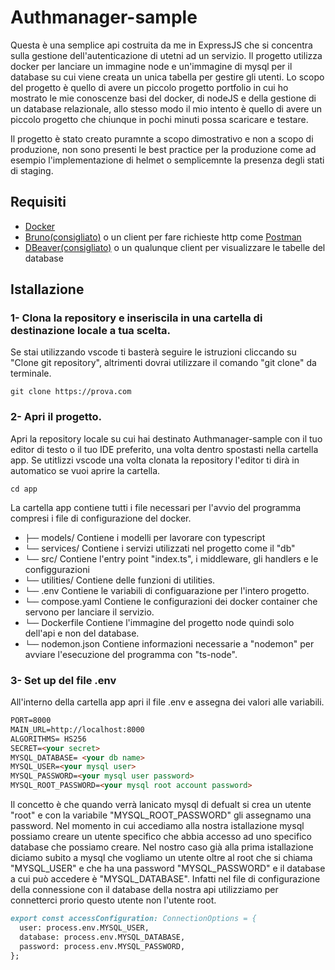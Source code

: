 # Authmanager-sample
Questa è una semplice api costruita da me in ExpressJS che si concentra sulla gestione dell'autenticazione di utetni ad un servizio.
Il progetto  utilizza docker per lanciare un immagine node e un'immagine di mysql per il database su cui viene creata un unica tabella per gestire gli utenti.
Lo scopo del progetto è quello di avere un piccolo progetto portfolio in cui ho mostrato le mie conoscenze basi del docker, di nodeJS e della gestione di un database relazionale, allo stesso modo il mio intento è quello di avere un piccolo progetto che chiunque in pochi minuti possa scaricare e testare.

Il progetto è stato creato puramnte a scopo dimostrativo e non a scopo di produzione, non sono presenti le best practice per la produzione come ad esempio l'implementazione di helmet o semplicemnte la presenza degli stati di staging.

## Requisiti
- [Docker](https://www.docker.com/)
- [Bruno(consigliato)](https://www.usebruno.com/) o un client per fare richieste http come [Postman](https://www.postman.com/)
- [DBeaver(consigliato)](https://dbeaver.io/) o un qualunque client per visualizzare le tabelle del database

## Istallazione
### 1- Clona la repository e inseriscila in una cartella di destinazione locale a tua scelta.
Se stai utilizzando vscode ti basterà seguire le istruzioni cliccando su "Clone git repository", altrimenti dovrai utilizzare il comando "git clone" da terminale.
``` terminal
git clone https://prova.com
```
### 2- Apri il progetto.
Apri la repository locale su cui hai destinato Authmanager-sample con il tuo editor di testo o il tuo IDE preferito, una volta dentro spostasti nella cartella app.
Se utitlizzi vscode una volta clonata la repository l'editor ti dirà in automatico se vuoi aprire la cartella.
``` Terminal
cd app
```
La cartella app contiene tutti i file necessari per l'avvio del programma compresi i file di configurazione del docker.
- **`├──`** models/  Contiene i modelli per lavorare con typescript
- **`└──`** services/  Contiene i servizi utilizzati nel progetto come il "db"
- **`└──`** src/  Contiene l'entry point "index.ts", i middleware, gli handlers e le configgurazioni
- **`└──`** utilities/  Contiene delle funzioni di utilities.
- **`└──`** .env  Contiene le variabili di configuarazione per l'intero progetto.
- **`└──`** compose.yaml  Contiene le configurazioni dei docker container che servono per lanciare il servizio. 
- **`└──`** Dockerfile  Contiene l'immagine del progetto node quindi solo dell'api e non del database.
- **`└──`** nodemon.json  Contiene informazioni necessarie a "nodemon" per avviare l'esecuzione del programma con "ts-node".

### 3- Set up del file .env
All'interno della cartella app apri il file .env e assegna dei valori alle variabili.
``` markdown
PORT=8000
MAIN_URL=http://localhost:8000
ALGORITHMS= HS256
SECRET=<your secret>
MYSQL_DATABASE= <your db name>
MYSQL_USER=<your mysql user>
MYSQL_PASSWORD=<your mysql user password>
MYSQL_ROOT_PASSWORD=<your mysql root account password>
```

Il concetto è che quando verrà lanicato mysql di defualt si crea un utente "root" e con la variabile "MYSQL_ROOT_PASSWORD" gli assegnamo una password.
Nel momento in cui accediamo alla nostra istallazione mysql possiamo creare un utente specifico che abbia accesso ad uno specifico database che possiamo creare.
Nel nostro caso già alla prima istallazione diciamo subito a mysql che vogliamo un utente oltre al root che si chiama "MYSQL_USER" e che ha una password "MYSQL_PASSWORD" e il database a cui può accedere è "MYSQL_DATABASE".
Infatti nel file di configurazione della connessione con il database della nostra api utilizziamo per connetterci prorio questo utente non l'utente root.

``` markdown
export const accessConfiguration: ConnectionOptions = {
  user: process.env.MYSQL_USER,
  database: process.env.MYSQL_DATABASE,
  password: process.env.MYSQL_PASSWORD,
};
```


